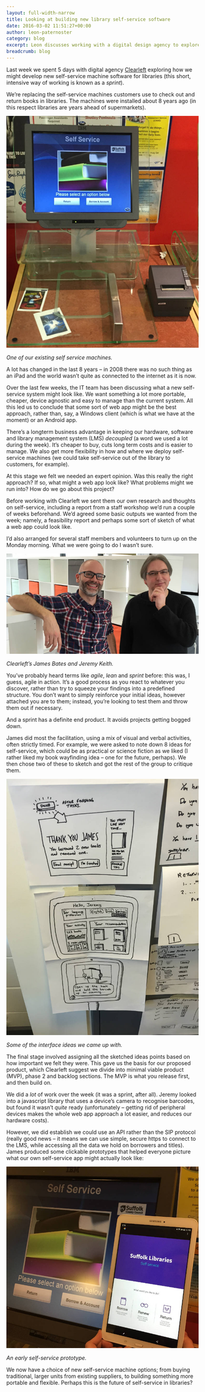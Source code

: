 ```yaml
---
layout: full-width-narrow
title: Looking at building new library self-service software
date: 2016-03-02 11:51:27+00:00
author: leon-paternoster
category: blog
excerpt: Leon discusses working with a digital design agency to explore what library self-service could look like in the future.
breadcrumb: blog
---
```

Last week we spent 5 days with digital agency [Clearleft](http://clearleft.com/) exploring how we might develop new self-service machine software for libraries (this short, intensive way of working is known as a _sprint_).

We’re replacing the self-service machines customers use to check out and return books in libraries. The machines were installed about 8 years ago (in this respect libraries are years ahead of supermarkets).

![A self-service machine](/images/article/self-service-unit.jpg)

*One of our existing self service machines.*

A lot has changed in the last 8 years – in 2008 there was no such thing as an iPad and the world wasn’t quite as connected to the internet as it is now.

Over the last few weeks, the IT team has been discussing what a new self-service system might look like. We want something a lot more portable, cheaper, device agnostic and easy to manage than the current system. All this led us to conclude that some sort of web app might be the best approach, rather than, say, a Windows client (which is what we have at the moment) or an Android app.

There’s a longterm business advantage in keeping our hardware, software and library management system (LMS) _decoupled_ (a word we used a lot during the week). It&#8217;s cheaper to buy, cuts long term costs and is easier to manage. We also get more flexibility in how and where we deploy self-service machines (we could take self-service out of the library to customers, for example).

At this stage we felt we needed an expert opinion. Was this really the right approach? If so, what might a web app look like? What problems might we run into? How do we go about this project?

Before working with Clearleft we sent them our own research and thoughts on self-service, including a report from a staff workshop we’d run a couple of weeks beforehand. We’d agreed some basic outputs we wanted from the week; namely, a feasibility report and perhaps some sort of sketch of what a web app could look like.

I’d also arranged for several staff members and volunteers to turn up on the Monday morning. What we were going to do I wasn’t sure.

![James Bates and Jeremy Keith](/images/article/james-and-jeremy.jpg)

*Clearleft&#8217;s James Bates and Jeremy Keith.*

You’ve probably heard terms like _agile_, _lean_ and _sprint_ before: this was, I guess, agile in action. It’s a good process as you react to whatever you discover, rather than try to squeeze your findings into a predefined structure. You don’t want to simply reinforce your initial ideas, however attached you are to them; instead, you’re looking to test them and throw them out if necessary.

And a sprint has a definite end product. It avoids projects getting bogged down.

James did most the facilitation, using a mix of visual and verbal activities, often strictly timed. For example, we were asked to note down 8 ideas for self-service, which could be as practical or science fiction as we liked (I rather liked my book wayfinding idea – one for the future, perhaps). We then chose two of these to sketch and got the rest of the group to critique them.

![Interface sketches](/images/article/interface-sketches.jpg)

*Some of the interface ideas we came up with.*

The final stage involved assigning all the sketched ideas points based on how important we felt they were. This gave us the basis for our proposed product, which Clearleft suggest we divide into minimal viable product (MVP), phase 2 and backlog sections. The MVP is what you release first, and then build on.

We did a _lot_ of work over the week (it was a sprint, after all). Jeremy looked into a javascript library that uses a device’s camera to recognise barcodes, but found it wasn’t _quite_ ready (unfortunately – getting rid of peripheral devices makes the whole web app approach a lot easier, and reduces our hardware costs).

However, we did establish we could use an API rather than the SIP protocol (really good news – it means we can use simple, secure https to connect to the LMS, while accessing all the data we hold on borrowers and titles). James produced some clickable prototypes that helped everyone picture what our own self-service app might actually look like:

![An iPad next to a self-service machine](/images/article/prototype.jpg)

*An early self-service prototype.*

We now have a choice of new self-service machine options; from buying traditional, larger units from existing suppliers, to building something more portable and flexible. Perhaps this is the future of self-service in libraries?
